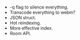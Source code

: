 - -q flag to silence everything.
- Transcode everything to webm?
- JSON struct.
- Hot reindexing.
- More effective index.
- Room API.
